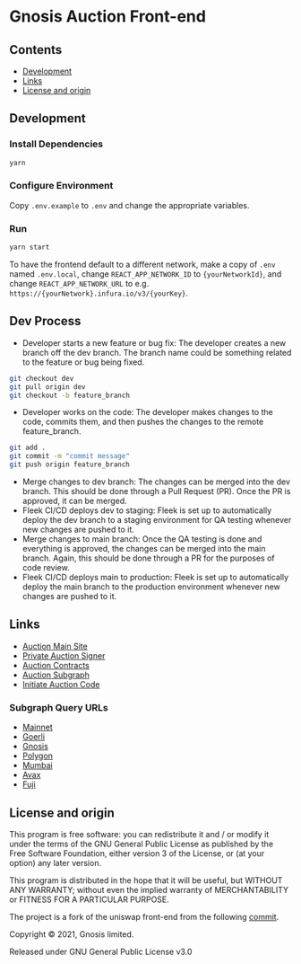 # Gnosis Auction Front-end

## Contents
  * [Development](#development)
  * [Links](#links)
  * [License and origin](#license-and-origin)

## Development

### Install Dependencies

```bash
yarn
```

### Configure Environment

Copy `.env.example` to `.env` and change the appropriate variables.

### Run

```bash
yarn start
```

To have the frontend default to a different network, make a copy of `.env` named `.env.local`,
change `REACT_APP_NETWORK_ID` to `{yourNetworkId}`, and change `REACT_APP_NETWORK_URL` to e.g.
`https://{yourNetwork}.infura.io/v3/{yourKey}`.

## Dev Process

* Developer starts a new feature or bug fix: The developer creates a new branch off the dev branch. The branch name could be something related to the feature or bug being fixed.
```bash
git checkout dev
git pull origin dev
git checkout -b feature_branch
```
* Developer works on the code: The developer makes changes to the code, commits them, and then pushes the changes to the remote feature_branch.
```bash
git add .
git commit -m "commit message"
git push origin feature_branch
```
* Merge changes to dev branch: The changes can be merged into the dev branch. This should be done through a Pull Request (PR). Once the PR is approved, it can be merged.
* Fleek CI/CD deploys dev to staging: Fleek is set up to automatically deploy the dev branch to a staging environment for QA testing whenever new changes are pushed to it.
* Merge changes to main branch: Once the QA testing is done and everything is approved, the changes can be merged into the main branch. Again, this should be done through a PR for the purposes of code review.
* Fleek CI/CD deploys main to production: Fleek is set up to automatically deploy the main branch to the production environment whenever new changes are pushed to it.


## Links
* [Auction Main Site](https://gnosis-auction.eth.limo/#/start)
* [Private Auction Signer](https://github.com/Gnosis-Auction/private-auction-signer)
* [Auction Contracts](https://github.com/Gnosis-Auction/auction-contracts)
* [Auction Subgraph](https://github.com/Gnosis-Auction/auction-graph)
* [Initiate Auction Code](https://github.com/Gnosis-Auction/initiate-auction-ux)

### Subgraph Query URLs
* [Mainnet](https://api.thegraph.com/subgraphs/name/aireshbhat/gnosisauctionservices)
* [Goerli](https://api.thegraph.com/subgraphs/name/gnosis-auction/ga-goerli)
* [Gnosis](https://api.thegraph.com/subgraphs/name/aireshbhat/gnosisauction)
* [Polygon](https://api.thegraph.com/subgraphs/name/aireshbhat/gnosisauctionpolygon)
* [Mumbai](https://api.thegraph.com/subgraphs/name/aireshbhat/gnosisauctionmumbai)
* [Avax](https://api.thegraph.com/subgraphs/name/gnosis-auction/ga-avax)
* [Fuji](https://api.thegraph.com/subgraphs/name/gnosis-auction/ga-fuji)


## License and origin

This program is free software: you can redistribute it and / or modify it under the terms of the GNU General Public License as published by the Free Software Foundation, either version 3 of the License, or (at your option) any later version.

This program is distributed in the hope that it will be useful, but WITHOUT ANY WARRANTY; without even the implied warranty of MERCHANTABILITY or FITNESS FOR A PARTICULAR PURPOSE.

The project is a fork of the uniswap front-end from the following [commit](https://github.com/Uniswap/uniswap-interface/commit/dc391d1bea58c129f34c3777a80e2d7eebd7b349).

Copyright © 2021, Gnosis limited.

Released under GNU General Public License v3.0
